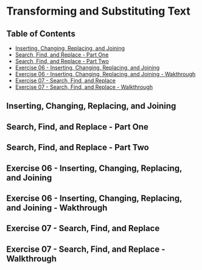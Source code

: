# Transforming and Substituting Text

## Table of Contents

<!-- START doctoc generated TOC please keep comment here to allow auto update -->
<!-- DON'T EDIT THIS SECTION, INSTEAD RE-RUN doctoc TO UPDATE -->

- [Inserting, Changing, Replacing, and Joining](#inserting-changing-replacing-and-joining)
- [Search, Find, and Replace - Part One](#search-find-and-replace---part-one)
- [Search, Find, and Replace - Part Two](#search-find-and-replace---part-two)
- [Exercise 06 - Inserting, Changing, Replacing, and Joining](#exercise-06---inserting-changing-replacing-and-joining)
- [Exercise 06 - Inserting, Changing, Replacing, and Joining - Wakthrough](#exercise-06---inserting-changing-replacing-and-joining---wakthrough)
- [Exercise 07 - Search, Find, and Replace](#exercise-07---search-find-and-replace)
- [Exercise 07 - Search, Find, and Replace - Walkthrough](#exercise-07---search-find-and-replace---walkthrough)

<!-- END doctoc generated TOC please keep comment here to allow auto update -->

## Inserting, Changing, Replacing, and Joining

## Search, Find, and Replace - Part One

## Search, Find, and Replace - Part Two

## Exercise 06 - Inserting, Changing, Replacing, and Joining

## Exercise 06 - Inserting, Changing, Replacing, and Joining - Wakthrough

## Exercise 07 - Search, Find, and Replace

## Exercise 07 - Search, Find, and Replace - Walkthrough
